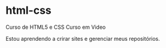 # html-css
 Curso de HTML5 e CSS Curso em Video

 Estou aprendendo a crirar sites e gerenciar meus repositórios.
